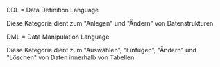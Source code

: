 DDL = Data Definition Language

Diese Kategorie dient zum "Anlegen" und "Ändern" von Datenstrukturen





DML = Data Manipulation Language

Diese Kategorie dient zum "Auswählen", "Einfügen", "Ändern" und "Löschen" von Daten innerhalb von Tabellen

